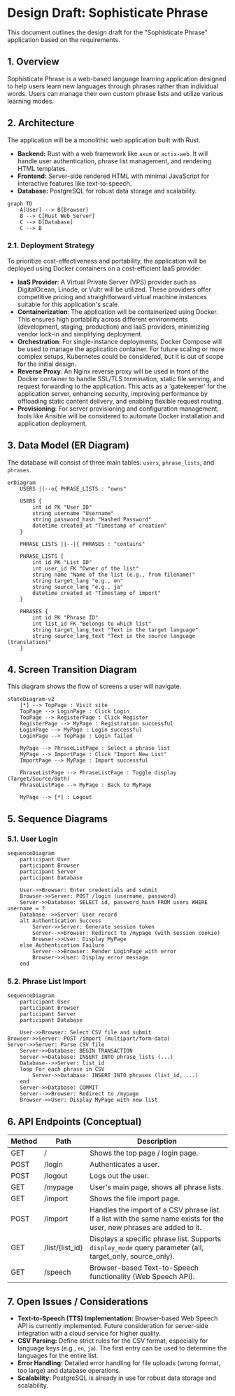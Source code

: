 # Design Draft: Sophisticate Phrase

This document outlines the design draft for the "Sophisticate Phrase" application based on the requirements.

## 1. Overview

Sophisticate Phrase is a web-based language learning application designed to help users learn new languages through phrases rather than individual words. Users can manage their own custom phrase lists and utilize various learning modes.

## 2. Architecture

The application will be a monolithic web application built with Rust.

- **Backend:** Rust with a web framework like `axum` or `actix-web`. It will handle user authentication, phrase list management, and rendering HTML templates.
- **Frontend:** Server-side rendered HTML with minimal JavaScript for interactive features like text-to-speech.
- **Database:** PostgreSQL for robust data storage and scalability.

```mermaid
graph TD
    A[User] --> B{Browser}
    B --> C[Rust Web Server]
    C --> D[Database]
    C --> B
```

### 2.1. Deployment Strategy

To prioritize cost-effectiveness and portability, the application will be deployed using Docker containers on a cost-efficient IaaS provider.

-   **IaaS Provider**: A Virtual Private Server (VPS) provider such as DigitalOcean, Linode, or Vultr will be utilized. These providers offer competitive pricing and straightforward virtual machine instances suitable for this application's scale.
-   **Containerization**: The application will be containerized using Docker. This ensures high portability across different environments (development, staging, production) and IaaS providers, minimizing vendor lock-in and simplifying deployment.
-   **Orchestration**: For single-instance deployments, Docker Compose will be used to manage the application container. For future scaling or more complex setups, Kubernetes could be considered, but it is out of scope for the initial design.
-   **Reverse Proxy**: An Nginx reverse proxy will be used in front of the Docker container to handle SSL/TLS termination, static file serving, and request forwarding to the application. This acts as a 'gatekeeper' for the application server, enhancing security, improving performance by offloading static content delivery, and enabling flexible request routing.
-   **Provisioning**: For server provisioning and configuration management, tools like Ansible will be considered to automate Docker installation and application deployment.

## 3. Data Model (ER Diagram)

The database will consist of three main tables: `users`, `phrase_lists`, and `phrases`.

```mermaid
erDiagram
    USERS ||--o{ PHRASE_LISTS : "owns"

    USERS {
        int id PK "User ID"
        string username "Username"
        string password_hash "Hashed Password"
        datetime created_at "Timestamp of creation"
    }

    PHRASE_LISTS ||--|{ PHRASES : "contains"

    PHRASE_LISTS {
        int id PK "List ID"
        int user_id FK "Owner of the list"
        string name "Name of the list (e.g., from filename)"
        string target_lang "e.g., en"
        string source_lang "e.g., ja"
        datetime created_at "Timestamp of import"
    }

    PHRASES {
        int id PK "Phrase ID"
        int list_id FK "Belongs to which list"
        string target_lang_text "Text in the target language"
        string source_lang_text "Text in the source language (translation)"
    }
```

## 4. Screen Transition Diagram

This diagram shows the flow of screens a user will navigate.

```mermaid
stateDiagram-v2
    [*] --> TopPage : Visit site
    TopPage --> LoginPage : Click Login
    TopPage --> RegisterPage : Click Register
    RegisterPage --> MyPage : Registration successful
    LoginPage --> MyPage : Login successful
    LoginPage --> TopPage : Login failed

    MyPage --> PhraseListPage : Select a phrase list
    MyPage --> ImportPage : Click "Import New List"
    ImportPage --> MyPage : Import successful

    PhraseListPage --> PhraseListPage : Toggle display (Target/Source/Both)
    PhraseListPage --> MyPage : Back to MyPage

    MyPage --> [*] : Logout
```

## 5. Sequence Diagrams

### 5.1. User Login

```mermaid
sequenceDiagram
    participant User
    participant Browser
    participant Server
    participant Database

    User->>Browser: Enter credentials and submit
    Browser->>Server: POST /login (username, password)
    Server->>Database: SELECT id, password_hash FROM users WHERE username = ?
    Database-->>Server: User record
    alt Authentication Success
        Server->>Server: Generate session token
        Server-->>Browser: Redirect to /mypage (with session cookie)
        Browser->>User: Display MyPage
    else Authentication Failure
        Server-->>Browser: Render LoginPage with error
        Browser->>User: Display error message
    end
```

### 5.2. Phrase List Import

```mermaid
sequenceDiagram
    participant User
    participant Browser
    participant Server
    participant Database

    User->>Browser: Select CSV file and submit
Browser->>Server: POST /import (multipart/form-data)
Server->>Server: Parse CSV file
    Server->>Database: BEGIN TRANSACTION
    Server->>Database: INSERT INTO phrase_lists (...)
    Database-->>Server: list_id
    loop For each phrase in CSV
        Server->>Database: INSERT INTO phrases (list_id, ...)
    end
    Server->>Database: COMMIT
    Server-->>Browser: Redirect to /mypage
    Browser->>User: Display MyPage with new list
```

## 6. API Endpoints (Conceptual)

| Method | Path                  | Description                               |
|--------|-----------------------|-------------------------------------------|
| GET    | /                     | Shows the top page / login page.          |
| POST   | /login                | Authenticates a user.                     |
| POST   | /logout               | Logs out the user.                        |
| GET    | /mypage               | User's main page, shows all phrase lists. |
| GET    | /import               | Shows the file import page.               |
| POST   | /import               | Handles the import of a CSV phrase list. If a list with the same name exists for the user, new phrases are added to it. |
| GET    | /list/{list_id}       | Displays a specific phrase list. Supports `display_mode` query parameter (all, target_only, source_only). |
| GET    | /speech               | Browser-based Text-to-Speech functionality (Web Speech API). |

## 7. Open Issues / Considerations

- **Text-to-Speech (TTS) Implementation:** Browser-based Web Speech API is currently implemented. Future consideration for server-side integration with a cloud service for higher quality.
- **CSV Parsing:** Define strict rules for the CSV format, especially for language keys (e.g., `en`, `ja`). The first entry can be used to determine the languages for the entire list.
- **Error Handling:** Detailed error handling for file uploads (wrong format, too large) and database operations.
- **Scalability:** PostgreSQL is already in use for robust data storage and scalability.
